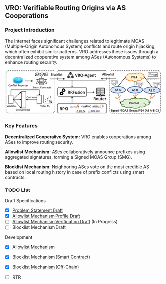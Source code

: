 ## VRO: Verifiable Routing Origins via AS Cooperations

### Project Introduction

The Internet faces significant challenges related to legitimate MOAS (Multiple-Origin Autonomous System) conflicts and route origin hijacking, which often exhibit similar patterns. VRO addresses these issues through a decentralized cooperative system among ASes (Autonomous Systems) to enhance routing security. 

![vro-arch.png](https://github.com/VRO-Project/VRO-Project/blob/main/vro_project.png)

### Key Features

**Decentralized Cooperative System:** VRO enables cooperations among ASes to improve routing security.

**Allowlist Mechanism:** ASes collaboratively announce prefixes using aggregated signatures, forming a Signed MOAS Group (SMG).

**Blocklist Mechanism:** Neighboring ASes vote on the most credible AS based on local routing history in case of prefix conflicts using smart contracts.

### TODO List

Draft Specifications

- [x] [Problem Statement Draft](https://github.com/VRO-Project/draft-jiang-sidrops-psvro)
- [x] [Allowlist Mechanism Profile Draft](https://github.com/VRO-Project/draft-li-sidrops-rpki-moasgroup)
- [ ] [Allowlist Mechanism Verification Draft](https://github.com/VRO-Project/draft-li-sidrops-smg-verification) (In Progress)
- [ ] Blocklist Mechanism Draft

Development

- [x] [Allowlist Mechanism](https://github.com/VRO-Project/signed_moas_group)
- [x] [Blocklist Mechanism (Smart Contract)](https://github.com/VRO-Project/vro_smart_contract)
- [x] [Blocklist Mechanism (Off-Chain)](https://github.com/VRO-Project/vro_agent)
- [ ] RTR


<!--
**VRO-Project/VRO-Project** is a ✨ _special_ ✨ repository because its `README.md` (this file) appears on your GitHub profile.

Here are some ideas to get you started:

- 🔭 I’m currently working on ...
- 🌱 I’m currently learning ...
- 👯 I’m looking to collaborate on ...
- 🤔 I’m looking for help with ...
- 💬 Ask me about ...
- 📫 How to reach me: ...
- 😄 Pronouns: ...
- ⚡ Fun fact: ...
-->
